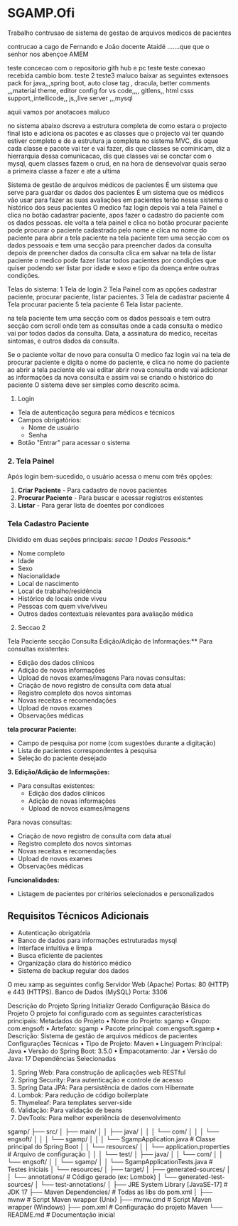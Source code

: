 # SGAMP.Ofi
Trabalho contrusao de sistema de gestao de arquivos medicos de pacientes

contrucao a cago de Fernando e João docente Ataidé .......que que o senhor nos abençoe
AMEM


teste concecao com o repositorio gith hub e pc teste teste
conexao recebida cambio bom.
teste 2
teste3
maluco baixar as seguintes extensoes pack for java,,,spring boot, auto close tag , dracula, better comments ,,,material theme, editor config for vs code,,,, gitlens,, html csss support,,intellicode,, js,,live server ,,,mysql




aquii vamos por anotacoes maluco 


no sistema abaixo dscreva a estrutura completa de como estara o projecto final isto e adiciona os pacotes e as classes que o projecto vai ter quando estiver completo e de a estrutura ja completa no sistema MVC, dis oque cada classe e  pacote vai ter e vai fazer, dis que classes se cominicam, diz a hierrarquia dessa comunicacao, dis que classes vai se conctar com o mysql, quem classes fazem o crud, en na hora de densevolvar quais serao a primeira classe a fazer e ate a ultima

Sistema de gestão de arquivos médicos de pacientes
É um sistema que serve para guardar os dados dos pacientes 
É um sistema que os médicos vão usar para fazer as suas avaliações em pacientes terão nesse sistema o histórico dos seus pacientes
O medico faz login 
depois vai a tela Painel e clica no botão cadastrar paciente, 
apos fazer o cadastro do paciente com os dados pessoas.  ele volta a tela painel e clica no botão procurar paciente pode procurar o paciente cadastrado pelo nome e clica no nome do paciente para abrir a tela paciente
na tela paciente tem uma secção com os dados pessoais e tem uma secção para preencher dados da consulta depois de preencher dados da consulta clica em salvar 
na tela de listar paciente o medico pode fazer listar todos pacientes por condições que quiser podendo ser listar por idade e sexo e tipo da doença entre outras condições.

Telas do sistema:
1 Tela de login
2 Tela Painel com as opções cadastrar paciente, procurar paciente, listar pacientes.
3 Tela de cadastrar paciente
4 Tela procurar paciente
5 tela paciente 
6 Tela listar paciente.


na tela paciente tem uma secção com os dados pessoais e tem outra secção com scroll onde tem as consultas onde a cada consulta o medico vai por todos dados da consulta. Data, a assinatura do medico, receitas sintomas, e outros dados da consulta.

Se o paciente voltar de novo para consulta O medico faz login vai na tela de procurar paciente e digita o nome do paciente, e clica no nome do paciente ao abrir a tela paciente ele vai editar abrir nova consulta onde vai adicionar as informações da nova consulta e assim vai se criando o histórico do paciente
O sistema deve ser simples como descrito acima.

1.	Login
- Tela de autenticação segura para médicos e técnicos
- Campos obrigatórios:
  - Nome de usuário
  - Senha
- Botão "Entrar" para acessar o sistema

### 2. Tela Painel
Após login bem-sucedido, o usuário acessa o menu com três opções:
1. **Criar Paciente** - Para cadastro de novos pacientes
2. **Procurar Paciente** - Para buscar e acessar registros existentes
3. **Listar** - Para gerar lista de doentes por condicoes 



### Tela Cadastro Paciente 
Dividido em duas seções principais:
*secao 1 Dados Pessoais:**
- Nome completo
- Idade
- Sexo
- Nacionalidade
- Local de nascimento
- Local de trabalho/residência
- Histórico de locais onde viveu
- Pessoas com quem vive/viveu
- Outros dados contextuais relevantes para avaliação médica

2.	Seccao 2 

Tela Paciente
secção Consulta 
Edição/Adição de Informações:**
 Para consultas existentes:
  - Edição dos dados clínicos
  - Adição de novas informações
  - Upload de novos exames/imagens
Para novas consultas:
  - Criação de novo registro de consulta com data atual
  - Registro completo dos novos sintomas
  - Novas receitas e recomendações
  - Upload de novos exames
  - Observações médicas

**tela procurar Paciente:**
- Campo de pesquisa por nome (com sugestões durante a digitação)
- Lista de pacientes correspondentes à pesquisa
- Seleção do paciente desejado

**3. Edição/Adição de Informações:**
- Para consultas existentes:
  - Edição dos dados clínicos
  - Adição de novas informações
  - Upload de novos exames/imagens

 Para novas consultas:
  - Criação de novo registro de consulta com data atual
  - Registro completo dos novos sintomas
  - Novas receitas e recomendações
  - Upload de novos exames
  - Observações médicas




**Funcionalidades:**
- Listagem de pacientes por critérios selecionados e personalizados

## Requisitos Técnicos Adicionais
   - Autenticação obrigatória
   - Banco de dados para informações estruturadas mysql
   - Interface intuitiva e limpa
   - Busca eficiente de pacientes
   - Organização clara do histórico médico
   - Sistema de backup regular dos dados



 



O meu xamp as seguintes config
Servidor Web (Apache) Portas: 80 (HTTP) e 443 (HTTPS).
Banco de Dados (MySQL) Porta: 3306 



Descrição do Projeto Spring Initializr Gerado
Configuração Básica do Projeto
O projeto foi configurado com as seguintes características principais:
Metadados do Projeto
•	Nome do Projeto: sgamp
•	Grupo: com.engsoft 
•	Artefato: sgamp
•	Pacote principal: com.engsoft.sgamp
•	Descrição: Sistema de gestão de arquivos médicos de pacientes
Configurações Técnicas
•	Tipo de Projeto: Maven
•	Linguagem Principal: Java
•	Versão do Spring Boot: 3.5.0 
•	Empacotamento: Jar 
•	Versão do Java: 17 
Dependências Selecionadas
1.	Spring Web: Para construção de aplicações web RESTful
2.	Spring Security: Para autenticação e controle de acesso
3.	Spring Data JPA: Para persistência de dados com Hibernate
4.	Lombok: Para redução de código boilerplate
5.	Thymeleaf: Para templates server-side
6.	Validação: Para validação de beans
7.	DevTools: Para melhor experiência de desenvolvimento

























sgamp/
├── src/
│   ├── main/
│   │   ├── java/
│   │   │   └── com/
│   │   │       └── engsoft/
│   │   │           └── sgamp/
│   │   │               └── SgampApplication.java  # Classe principal do Spring Boot
│   │   └── resources/
│   │       └── application.properties  # Arquivo de configuração
│   │
│   └── test/
│       ├── java/
│       │   └── com/
│       │       └── engsoft/
│       │           └── sgamp/
│       │               └── SgampApplicationTests.java  # Testes iniciais
│       └── resources/
│
├── target/
│   ├── generated-sources/
│   │   └── annotations/  # Código gerado (ex: Lombok)
│   └── generated-test-sources/
│       └── test-annotations/
│
├── JRE System Library [JavaSE-17]  # JDK 17
├── Maven Dependencies/  # Todas as libs do pom.xml
│
├── mvnw  # Script Maven wrapper (Unix)
├── mvnw.cmd  # Script Maven wrapper (Windows)
├── pom.xml  # Configuração do projeto Maven
└── README.md  # Documentação inicial

